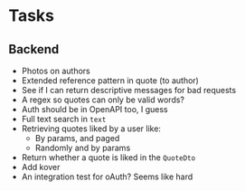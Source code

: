 # Tasks
## Backend
* Photos on authors
* Extended reference pattern in quote (to author)
* See if I can return descriptive messages for bad requests
* A regex so quotes can only be valid words?
* Auth should be in OpenAPI too, I guess
* Full text search in `text`
* Retrieving quotes liked by a user like:
  * By params, and paged
  * Randomly and by params
* Return whether a quote is liked in the `QuoteDto`
* Add kover
* An integration test for oAuth? Seems like hard
